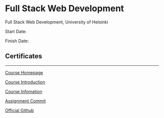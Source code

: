 # Full Stack Web Development
Full Stack Web Development, University of Helsinki

Start Date:

Finish Date:

## Certificates


---

[Course Homepage](https://fullstackopen.com/en)

[Course Introduction](https://studies.helsinki.fi/courses/cu/hy-CU-142971782-2020-08-01/CSM141081/Full_Stack_Web_Development)

[Course Infomation](https://studies.helsinki.fi/courses/cur/otm-861c248f-e4e4-43df-a69a-50fd206afabf)

[Assignment Commit](https://studies.cs.helsinki.fi/stats/courses/fullstackopen)

[Official Github](https://github.com/orgs/fullstack-hy2020/repositories)

